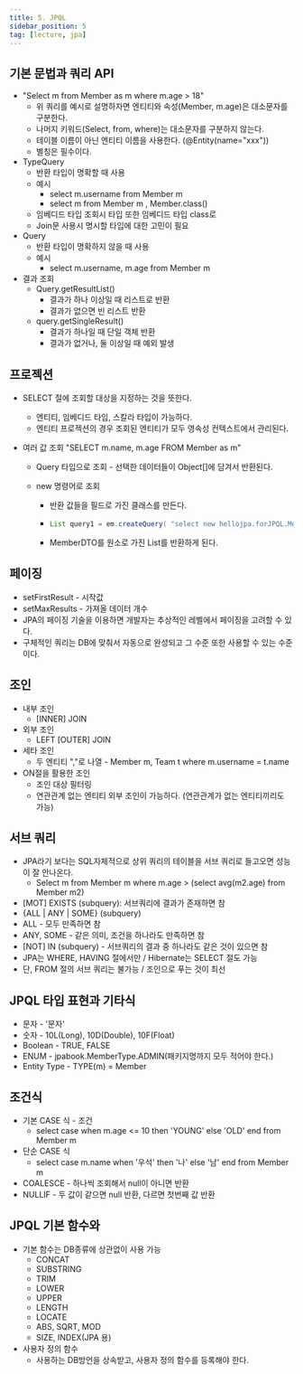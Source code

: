 ```yaml
---
title: 5. JPQL
sidebar_position: 5
tag: [lecture, jpa]
---
```

## 기본 문법과 쿼리 API
- "Select m from Member as m where m.age > 18"
  - 위 쿼리를 예시로 설명하자면 엔티티와 속성(Member, m.age)은 대소문자를 구분한다.
  - 나머지 키워드(Select, from, where)는 대소문자를 구분하지 않는다.
  - 테이블 이름이 아닌 엔티티 이름을 사용한다. (@Entity(name="xxx"))
  - 별칭은 필수이다.
- TypeQuery
  - 반환 타입이 명확할 때 사용
  - 예시
    - select m.username from Member m
    - select m from Member m , Member.class()
  - 임베디드 타입 조회시 타입 또한 임베디드 타입 class로
  - Join문 사용시 명시할 타입에 대한 고민이 필요
- Query
  - 반환 타입이 명확하지 않을 때 사용
  - 예시
    - select m.username, m.age from Member m
- 결과 조회
  - Query.getResultList()
    - 결과가 하나 이상일 때 리스트로 반환
    - 결과가 없으면 빈 리스트 반환
  - query.getSingleResult()
    - 결과가 하나일 때 단일 객체 반환
    - 결과가 없거나, 둘 이상일 때 예외 발생

  

## 프로젝션
- SELECT 절에 조회할 대상을 지정하는 것을 뜻한다.

  - 엔티티, 임베디드 타입, 스칼라 타입이 가능하다.
  - 엔티티 프로젝션의 경우 조회된 엔티티가 모두 영속성 컨텍스트에서 관리된다.

- 여러 값 조회 "SELECT m.name, m.age FROM Member as m"

  - Query 타입으로 조회 - 선택한 데이터들이 Object[]에 담겨서 반환된다.

  - new 명령어로 조회

    - 반환 값들을 필드로 가진 클래스를 만든다.

    - ```java
      List query1 = em.createQuery( "select new hellojpa.forJPQL.MemberDTO(m.username, m.age) from JP_Member as m where m.id = 1").getResultList();
      ```

    - MemberDTO를 원소로 가진 List를 반환하게 된다.



## 페이징
- setFirstResult - 시작값
- setMaxResults - 가져올 데이터 개수
- JPA의 페이징 기술을 이용하면 개발자는 추상적인 레벨에서 페이징을 고려할 수 있다.
- 구체적인 쿼리는 DB에 맞춰서 자동으로 완성되고 그 수준 또한 사용할 수 있는 수준이다.





## 조인
- 내부 조인
  - [INNER] JOIN
- 외부 조인
  - LEFT [OUTER] JOIN
- 세타 조인
  - 두 엔티티 ","로 나열 - Member m, Team t where m.username = t.name
- ON절을 활용한 조인
  - 조인 대상 필터링
  - 연관관계 없는 엔티티 외부 조인이 가능하다. (연관관계가 없는 엔티티끼리도 가능)


## 서브 쿼리
- JPA라기 보다는 SQL자체적으로 상위 쿼리의 테이블을 서브 쿼리로 들고오면 성능이 잘 안나온다.
  - Select m from Member m where m.age > (select avg(m2.age) from Member m2)
- [MOT] EXISTS (subquery): 서브쿼리에 결과가 존재하면 참
- {ALL | ANY | SOME} (subquery)
- ALL - 모두 만족하면 참
- ANY, SOME - 같은 의미, 조건을 하나라도 만족하면 참
- [NOT] IN (subquery) - 서브쿼리의 결과 중 하나라도 같은 것이 있으면 참
- JPA는 WHERE, HAVING 절에서만 / Hibernate는 SELECT 절도 가능
- 단, FROM 절의 서브 쿼리는 불가능 / 조인으로 푸는 것이 최선


## JPQL 타입 표현과 기타식
- 문자 - '문자'
- 숫자 - 10L(Long), 10D(Double), 10F(Float)
- Boolean - TRUE, FALSE
- ENUM - jpabook.MemberType.ADMIN(패키지명까지 모두 적어야 한다.)
- Entity Type - TYPE(m) = Member


## 조건식
- 기본 CASE 식 - 조건
  - select case when m.age <= 10 then 'YOUNG' else 'OLD' end from Member m
- 단순 CASE 식
  - select case m.name when  '우석' then '나' else '남' end from Member m
- COALESCE - 하나씩 조회해서 null이 아니면 반환
- NULLIF - 두 값이 같으면 null 반환, 다르면 첫번째 값 반환


## JPQL 기본 함수와
- 기본 함수는 DB종류에 상관없이 사용 가능
  - CONCAT
  - SUBSTRING
  - TRIM
  - LOWER
  - UPPER
  - LENGTH
  - LOCATE
  - ABS, SQRT, MOD
  - SIZE, INDEX(JPA 용)
- 사용자 정의 함수
  - 사용하는 DB방언을 상속받고, 사용자 정의 함수를 등록해야 한다.